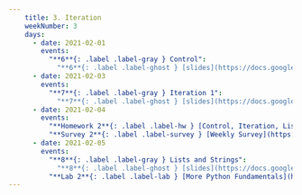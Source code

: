 ```yaml
---
    title: 3. Iteration
    weekNumber: 3
    days:
      - date: 2021-02-01
        events:
          "**6**{: .label .label-gray } Control":
            "**6**{: .label .label-ghost } [slides](https://docs.google.com/presentation/d/144aEr4lKPLkx04xs7RdapTTv5msQZEFHEbDj97oZYGQ/edit?usp=sharing) • [code](https://datahub.berkeley.edu/hub/user-redirect/git-sync?repo=https://github.com/surajrampure/data-94-sp21&subPath=lecture/lec06/lec06.ipynb) • [code HTML](resources/assets/lecture/lec06/lec06.html) • [QC](https://edstem.org/us/courses/3251/lessons/9024/slides/45172) • readings: [CIT 9.1](https://www.inferentialthinking.com/chapters/09/1/Conditional_Statements.html); [SPR 10](https://cs.stanford.edu/people/nick/py/python-if.html), [11](https://cs.stanford.edu/people/nick/py/python-boolean.html)"
      - date: 2021-02-03
        events:
          "**7**{: .label .label-gray } Iteration 1":
            "**7**{: .label .label-ghost } [slides](https://docs.google.com/presentation/d/16ymdTXOWWgCZLOe8VxscClVGfOKXgj34r7IPQQIscn0/edit?usp=sharing) • [code](https://datahub.berkeley.edu/hub/user-redirect/git-sync?repo=https://github.com/surajrampure/data-94-sp21&subPath=lecture/lec07/lec07.ipynb) • [code HTML](resources/assets/lecture/lec07/lec07.html) • [QC](https://edstem.org/us/courses/3251/lessons/9428/slides/47722) • readings: [SPR 9](https://cs.stanford.edu/people/nick/py/python-while.html)"
      - date: 2021-02-04
        events:
          "**Homework 2**{: .label .label-hw } [Control, Iteration, Lists, and Strings](https://datahub.berkeley.edu/hub/user-redirect/git-sync?repo=https://github.com/surajrampure/data-94-sp21&subPath=hw/hw02/hw02.ipynb) **(due Feb. 11)**":
          "**Survey 2**{: .label .label-survey } [Weekly Survey](https://docs.google.com/forms/d/e/1FAIpQLSfdTwoUUxMi5sSsZRvH2AJDOmFu1N7zJZAQ1wMbvwHkTnpoSQ/viewform) **(due Feb. 11)**":
      - date: 2021-02-05
        events:
          "**8**{: .label .label-gray } Lists and Strings":
            "**8**{: .label .label-ghost } [slides](https://docs.google.com/presentation/d/1gIbZd5SYEx7Q_EvhLdTtQ77OGP_v2nEGeFTLyBYvZO8/edit?usp=sharing) • [code](https://datahub.berkeley.edu/hub/user-redirect/git-sync?repo=https://github.com/surajrampure/data-94-sp21&subPath=lecture/lec08/lec08.ipynb) • [code HTML](resources/assets/lecture/lec08/lec08.html) • [QC](https://edstem.org/us/courses/3251/lessons/9515/slides/48100) • readings: [SPR 17](https://cs.stanford.edu/people/nick/py/python-list.html)"
          "**Lab 2**{: .label .label-lab } [More Python Fundamentals](https://datahub.berkeley.edu/hub/user-redirect/git-sync?repo=https://github.com/surajrampure/data-94-sp21&subPath=lab/lab02/lab02.ipynb)":
---
```

